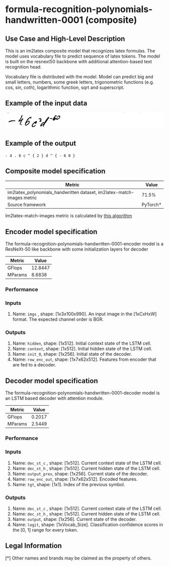 # formula-recognition-polynomials-handwritten-0001 (composite)

## Use Case and High-Level Description

This is an im2latex composite model that recognizes latex formulas.
The model uses vocabulary file to predict sequence of latex tokens.
The model is built on the resnext50 backbone with additional attention-based text recognition head.

Vocabulary file is distributed with the model. Model can predict big and small letters, numbers, some greek letters, trigonometric functions (e.g. cos, sin, coth), logarithmic function, sqrt and superscript.

## Example of the input data

![](./formula-recognition-polynomials-handwritten-0001.png)

## Example of the output

`- 4 . 6 c ^ { 2 } d ^ { - 6 0 }`

## Composite model specification

| Metric                                        | Value     |
|-----------------------------------------------|-----------|
| im2latex_polynomials_handwritten dataset, im2latex-match-images metric | 71.5% |
| Source framework                              | PyTorch\* |

Im2latex-match-images metric is calculated by [this algorithm](../../../../tools/accuracy_checker/accuracy_checker/metrics/im2latex_images_match.py )

## Encoder model specification

The formula-recognition-polynomials-handwritten-0001-encoder model is a ResNeXt-50 like backbone with some initialization layers for decoder

| Metric                                        | Value     |
|-----------------------------------------------|-----------|
| GFlops                                        | 12.8447   |
| MParams                                       | 8.6838    |


### Performance

### Inputs

1.	Name: `imgs` , shape: [1x3x100x990]. An input image in the [1xCxHxW] format.
    The expected channel order is BGR.

### Outputs
1.	Name: `hidden`, shape: [1x512]. Initial context state of the LSTM cell.
2.	Name: `context`, shape: [1x512]. Initial hidden state of the LSTM cell.
3.	Name: `init_0`, shape: [1x256]. Initial state of the decoder.
5.	Name: `row_enc_out`, shape: [1x7x62x512]. Features from encoder that are fed to a decoder.



## Decoder model specification

The formula-recognition-polynomials-handwritten-0001-decoder model is an LSTM based decoder with attention module.

| Metric                                        | Value     |
|-----------------------------------------------|-----------|
| GFlops                                        | 0.2017    |
| MParams                                       | 2.5449    |



### Performance

### Inputs

1.	Name: `dec_st_c` , shape: [1x512]. Current context state of the LSTM cell.
2.	Name: `dec_st_h` , shape: [1x512]. Current hidden state of the LSTM cell.
3.	Name: `output_prev`, shape: [1x256]. Current state of the decoder.
4.	Name: `row_enc_out`, shape: [1x7x62x512]. Encoded features.
5.	Name: `tgt`, shape: [1x1]. Index of the previous symbol.

### Outputs

1.	Name: `dec_st_c` , shape: [1x512]. Current context state of the LSTM cell.
2.	Name: `dec_st_h` , shape: [1x512]. Current hidden state of the LSTM cell.
3.	Name: `output`, shape: [1x256]. Current state of the decoder.
1.	Name: `logit`, shape: [1xVocab_Size]. Classification confidence scores in the [0, 1] range
    for every token.


## Legal Information
[*] Other names and brands may be claimed as the property of others.

